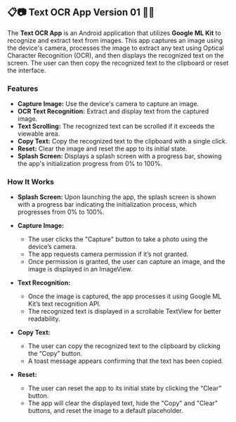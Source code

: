 ## 📋📷 Text OCR App Version 01 📸📄

The **Text OCR App** is an Android application that utilizes **Google ML Kit** to recognize and extract text from images. This app captures an image using the device's camera, processes the image to extract any text using Optical Character Recognition (OCR), and then displays the recognized text on the screen. The user can then copy the recognized text to the clipboard or reset the interface.

### Features

+ **Capture Image:** Use the device's camera to capture an image.
+ **OCR Text Recognition:** Extract and display text from the captured image.
+ **Text Scrolling:** The recognized text can be scrolled if it exceeds the viewable area.
+ **Copy Text:** Copy the recognized text to the clipboard with a single click.
+ **Reset:** Clear the image and reset the app to its initial state.
+ **Splash Screen:** Displays a splash screen with a progress bar, showing the app's initialization progress from 0% to 100%.


### How It Works

- **Splash Screen:** Upon launching the app, the splash screen is shown with a progress bar indicating the initialization process, which progresses from 0% to 100%.
  
- **Capture Image:**
   + The user clicks the "Capture" button to take a photo using the device’s camera.
   + The app requests camera permission if it’s not granted.
   + Once permission is granted, the user can capture an image, and the image is displayed in an ImageView.
    
- **Text Recognition:**
   + Once the image is captured, the app processes it using Google ML Kit’s text recognition API.
   + The recognized text is displayed in a scrollable TextView for better readability.
     
- **Copy Text:**
   + The user can copy the recognized text to the clipboard by clicking the “Copy” button.
   + A toast message appears confirming that the text has been copied.

- **Reset:**
   + The user can reset the app to its initial state by clicking the “Clear” button.
   + The app will clear the displayed text, hide the "Copy" and "Clear" buttons, and reset the image to a default placeholder.



  



